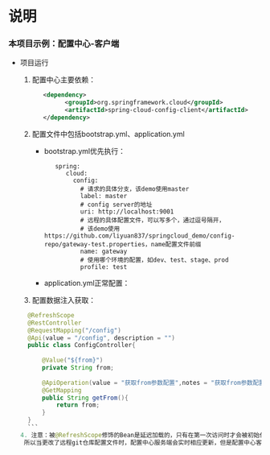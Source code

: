  # 说明
 
 ### 本项目示例：配置中心-客户端
 
 * 项目运行
    1. 配置中心主要依赖：
       ```xml
          <dependency>
                <groupId>org.springframework.cloud</groupId>
                <artifactId>spring-cloud-config-client</artifactId>
          </dependency>
       ```
       
    2. 配置文件中包括bootstrap.yml、application.yml
        - bootstrap.yml优先执行：
            ```
               spring:
                  cloud:
                    config:
                      # 请求的具体分支，该demo使用master
                      label: master
                      # config server的地址
                      uri: http://localhost:9001
                      # 远程的具体配置文件，可以写多个，通过逗号隔开，
                      # 该demo使用 https://github.com/liyuan837/springcloud_demo/config-repo/gateway-test.properties，name配置文件前缀
                      name: gateway
                      # 使用哪个环境的配置，如dev、test、stage、prod
                      profile: test
            ```
        - application.yml正常配置：
    3. 配置数据注入获取：
      ```java
        @RefreshScope
        @RestController
        @RequestMapping("/config")
        @Api(value = "/config", description = "")
        public class ConfigController{
        
            @Value("${from}")
            private String from;
        
            @ApiOperation(value = "获取from参数配置",notes = "获取from参数配置",httpMethod = "GET")
            @GetMapping
            public String getFrom(){
                return from;
            }
        }
        ```
    4. 注意：被@RefreshScope修饰的Bean是延迟加载的，只有在第一次访问时才会被初始化，刷新Bean也是同理，下次访问会创建一个新的对象。
       所以当更改了远程git仓库配置文件时，配置中心服务端会实时相应更新，但是配置中心客户端不会；这边需要在客户端手动调用POST http://localhost:8095/actuator/refresh 进行刷新，注意该操作一定要用post，实际生成中可以结合Spring Cloud Bus或其他组件进行自动刷新，然后再次访问，即可获取最新的配置数据

